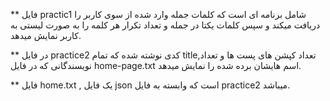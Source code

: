 ** فایل practic1 شامل برنامه ای است که کلمات جمله وارد شده از سوی کاربر را دریافت میکند و سپس کلمات یکتا در جمله و تعداد تکرار هر کلمه را به صورت لیستی به کاربر نمایش میدهد.

** در فایل practice2 کدی نوشته شده که تمام title,تعداد کپشن های پست ها و تعداد نویسندگانی که در فایل home-page.txt اسم هایشان برده شده را نمایش میدهد.

** فایل home.txt , یک فایل json است که وابسته به فایل practice2 میباشد.


